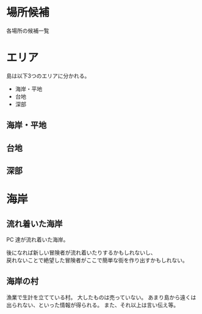 # 場所候補

各場所の候補一覧

# エリア

島は以下3つのエリアに分かれる。

* 海岸・平地
* 台地
* 深部

## 海岸・平地


## 台地


## 深部

# 海岸

## 流れ着いた海岸

PC 達が流れ着いた海岸。

後になれば新しい冒険者が流れ着いたりするかもしれないし、   
戻れないことで絶望した冒険者がここで簡単な街を作り出すかもしれない。

## 海岸の村

漁業で生計を立てている村。
大したものは売っていない。
あまり島から遠くは出られない、といった情報が得られる。
また、それ以上は言い伝え等。

## 





